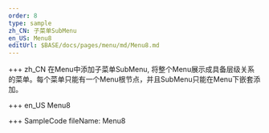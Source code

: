 ```yaml
--- 
order: 8
type: sample
zh_CN: 子菜单SubMenu
en_US: Menu8
editUrl: $BASE/docs/pages/menu/md/Menu8.md
---
```


+++ zh_CN
在Menu中添加子菜单SubMenu, 将整个Menu展示成具备层级关系的菜单。每个菜单只能有一个Menu根节点，并且SubMenu只能在Menu下嵌套添加。
 
+++ en_US
Menu8

+++ SampleCode
fileName: Menu8
